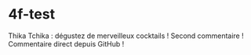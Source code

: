 4f-test
==================

Thika Tchika : dégustez de merveilleux cocktails !
Second commentaire !
Commentaire direct depuis GitHub !
